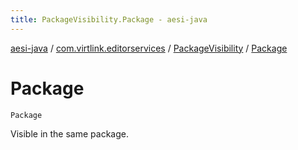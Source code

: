 ```yaml
---
title: PackageVisibility.Package - aesi-java
---
```


[aesi-java](../../index.html) / [com.virtlink.editorservices](../index.html) / [PackageVisibility](index.html) / [Package](.)

# Package

`Package`

Visible in the same package.


